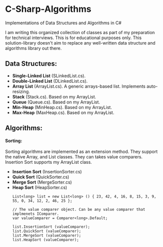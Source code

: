 # C-Sharp-Algorithms
Implementations of Data Structures and Algorithms in C#

I am writing this organized collection of classes as part of my preparation for technical interviews. This is for educational purposes only. This solution-library doesn't aim to replace any well-written data structure and algorithms library out there.

## Data Structures:
* **Single-Linked List** (SLinkedList.cs).
* **Double-Linked List** (DLinkedList.cs).
* **Array List** (ArrayList.cs). A generic arrays-based list. Implements auto-resizing.
* **Stack** (Stack.cs). Based on my ArrayList<T>.
* **Queue** (Queue.cs). Based on my ArrayList<T>.
* **Min-Heap** (MinHeap.cs). Based on my ArrayList<T>.
* **Max-Heap** (MaxHeap.cs). Based on my ArrayList<T>.

## Algorithms:

#### Sorting:
Sorting algorithms are implemented as an extension method. They support the native Array<T>, and List<T> classes. They can takes value comparers. Insertion Sort supports my ArrayList<T> class.
  * **Insertion Sort** (InsertionSorter.cs)
  * **Quick Sort** (QuickSorter.cs)
  * **Merge Sort** (MergeSorter.cs)
  * **Heap Sort** (HeapSorter.cs)
    ```
    List<long> list = new List<long> () { 23, 42, 4, 16, 8, 15, 3, 9, 55, 0, 34, 12, 2, 46, 25 };
    
    // The value comparer object. Can be any value comparer that implmenets IComparer.
    var valueComparer = Comparer<long>.Default;
    
    list.InsertionSort (valueComparer);
    list.QuickSort (valueComparer);
    list.MergeSort (valueComparer);
    list.HeapSort (valueComparer);
    ```
